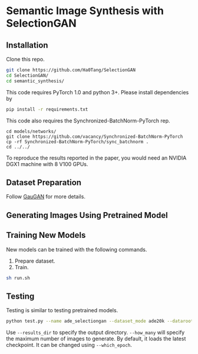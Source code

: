 # Semantic Image Synthesis with SelectionGAN

## Installation

Clone this repo.
```bash
git clone https://github.com/Ha0Tang/SelectionGAN
cd SelectionGAN/
cd semantic_synthesis/
```

This code requires PyTorch 1.0 and python 3+. Please install dependencies by
```bash
pip install -r requirements.txt
```

This code also requires the Synchronized-BatchNorm-PyTorch rep.
```
cd models/networks/
git clone https://github.com/vacancy/Synchronized-BatchNorm-PyTorch
cp -rf Synchronized-BatchNorm-PyTorch/sync_batchnorm .
cd ../../
```

To reproduce the results reported in the paper, you would need an NVIDIA DGX1 machine with 8 V100 GPUs.

## Dataset Preparation
Follow [GauGAN](https://github.com/NVlabs/SPADE) for more details.

## Generating Images Using Pretrained Model

## Training New Models

New models can be trained with the following commands.

1. Prepare dataset. 
2. Train.

```bash
sh run.sh
```

## Testing

Testing is similar to testing pretrained models.

```bash
python test.py --name ade_selectiongan --dataset_mode ade20k --dataroot ./datasets/ADEChallengeData2016 --gpu_ids 0 --results_dir ./results --checkpoints_dir ./checkpoints --batchSize 1 --which_epoch latest;
```

Use `--results_dir` to specify the output directory. `--how_many` will specify the maximum number of images to generate. By default, it loads the latest checkpoint. It can be changed using `--which_epoch`.

